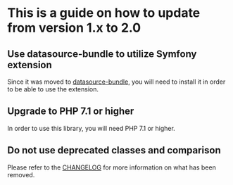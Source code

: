 # This is a guide on how to update from version 1.x to 2.0

## Use datasource-bundle to utilize Symfony extension

Since it was moved to [datasource-bundle](https://github.com/fsi-open/datasource-bundle),
you will need to install it in order to be able to use the extension.

## Upgrade to PHP 7.1 or higher

In order to use this library, you will need PHP 7.1 or higher.

## Do not use deprecated classes and comparison

Please refer to the [CHANGELOG](CHANGELOG-2.0.md) for more information on what
has been removed.
